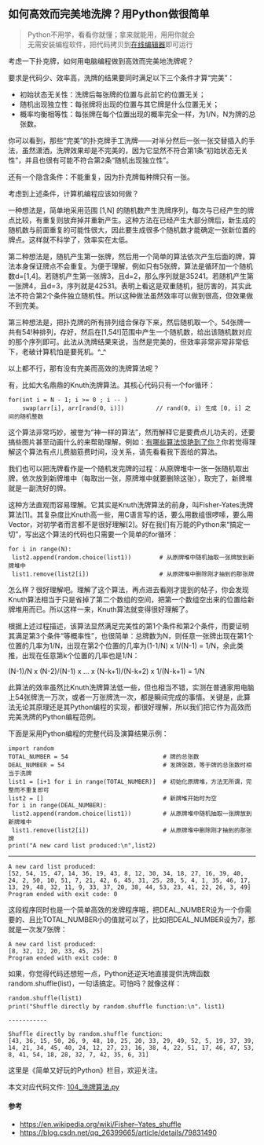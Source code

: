 ## 如何高效而完美地洗牌？用Python做很简单

> Python不用学，看看你就懂；拿来就能用，用用你就会     
> 无需安装编程软件，把代码拷贝到[在线编辑器](https://www.programiz.com/python-programming/online-compiler)即可运行

考虑一下扑克牌，如何用电脑编程做到高效而完美地洗牌呢？

要求是代码少、效率高，洗牌的结果要同时满足以下三个条件才算“完美”：

* 初始状态无关性：洗牌后每张牌的位置与此前它的位置无关；
* 随机出现独立性：每张牌将出现的位置与其它牌是什么位置无关；
* 概率均衡相等性：每张牌在每个位置出现的概率完全一样，为1/N，N为牌的总张数。

你可以看到，那些“完美”的扑克牌手工洗牌——对半分然后一张一张交替插入的手法，虽然潇洒，洗牌效果却是不完美的，因为它显然不符合第1条“初始状态无关性”，并且也很有可能不符合第2条“随机出现独立性”。

还有一个隐含条件：不能重复，因为扑克牌每种牌只有一张。

考虑到上述条件，计算机编程应该如何做？

一种想法是，简单地采用范围 [1,N] 的随机数产生洗牌序列，每次与已经产生的牌点比较，有重复则放弃掉并重新产生。这种方法在已经产生大部分牌后，新生成的随机数与前面重复的可能性很大，因此要生成很多个随机数才能确定一张新位置的牌点。这样就不科学了，效率实在太低。

第二种想法是，随机产生第一张牌，然后用一个简单的算法依次产生后面的牌，算法本身保证牌点不会重复。为便于理解，例如只有5张牌，算法是循环加一个随机数d=[1,4]。若随机产生第一张牌3，且d=2，那么序列就是35241。若随机产生第一张牌4，且d=3，序列就是42531。表明上看这是双重随机，挺厉害的，其实此法不符合第2个条件独立随机性。所以这种做法虽然效率可以做到很高，但效果做不到完美。

第三种想法是，把扑克牌的所有排列组合保存下来，然后随机取一个。54张牌一共有54!种排列，存好，然后在[1,54!]范围中产生一个随机数，给出该随机数对应的那个序列即可。此法从洗牌结果来说，当然是完美的，但效率非常非常非常低下，老破计算机怕是要死机。^_^

以上都不行，那有没有完美而高效的洗牌算法呢？

有，比如大名鼎鼎的Knuth洗牌算法。其核心代码只有一个for循环：


```
for(int i = N - 1; i >= 0 ; i -- )
    swap(arr[i], arr[rand(0, i)])         // rand(0, i) 生成 [0, i] 之间的随机整数
```


这个算法非常巧妙，被誉为“神一样的算法”，然而解释它是要费点儿功夫的，还要搞些图片甚至动画什么的来帮助理解，例如：[有哪些算法惊艳到了你？](https://www.zhihu.com/question/26934313/answer/743798587)你若觉得理解这个算法有点儿费脑筋费时间，没关系，请先看看我下面给的算法。

我们也可以把洗牌看作是一个随机发完牌的过程：从原牌堆中一张一张随机取出牌，依次放到新牌堆中（每取出一张，原牌堆中就要删除这张），取完了，新牌堆就是一副洗好的牌。

这种方法直观而容易理解。它其实是Knuth洗牌算法的前身，叫Fisher-Yates洗牌算法[1]。其复杂度比Knuth高一些，用C语言写的话，要么用数组很啰嗦，要么用Vector，对初学者而言都不是很好理解[2]。好在我们有万能的Python来“搞定一切”，写出这个算法的代码也只需要一个简单的for循环：


```
for i in range(N):
 list2.append(random.choice(list1))        # 从原牌堆中随机抽取一张牌放到新牌堆中
 list1.remove(list2[i])                    # 从原牌堆中删除刚才抽到的那张牌
```


怎么样？很好理解吧。理解了这个算法，再点进去看刚才提到的帖子，你会发现Knuth算法相当于只是省掉了第二个数组的空间，把第一个数组空出来的位置给新牌堆用而已。所以这样一来，Knuth算法就变得很好理解了。

根据上述过程描述，该算法显然满足完美性的第1个条件和第2个条件，而要证明其满足第3个条件“等概率性”，也很简单：总牌数为N，则任意一张牌出现在第1个位置的几率为1/N，出现在第2个位置的几率为(1-1/N) x 1/(N-1) = 1/N，余此类推，出现在任意第k个位置的几率也是1/N：

(N-1)/N x (N-2)/(N-1) x ... x (N-k+1)/(N-k+2) x 1/(N-k+1) = 1/N

此算法的效率虽然比Knuth洗牌算法低一些，但也相当不错，实测在普通家用电脑上54张牌洗一万次，或者一万张牌洗一次，都是瞬间完成的事情。关键是，此算法无论其原理还是其Python编程的实现，都很好理解，所以我们把它作为高效而完美洗牌的Python编程范例。

下面是采用Python编程的完整代码及演算结果示例：


```
import random
TOTAL_NUMBER = 54                           # 牌的总张数
DEAL_NUMBER = 54                            # 发牌张数，等于牌的总张数时相当于洗牌
list1 = [i+1 for i in range(TOTAL_NUMBER)]  # 初始化原牌堆，方法无所谓，完整而不重复即可
list2 = []                                  # 新牌堆开始时为空
for i in range(DEAL_NUMBER):
 list2.append(random.choice(list1))         # 从原牌堆中随机抽取一张牌放到新牌堆中
 list1.remove(list2[i])                     # 从原牌堆中删除刚才抽到的那张牌
print("A new card list produced:\n",list2)
```

-----------

```
A new card list produced:
[52, 54, 15, 47, 14, 36, 19, 43, 8, 12, 30, 34, 18, 27, 16, 39, 40, 24, 2, 50, 10, 51, 7, 21, 42, 6, 45, 31, 25, 28, 5, 4, 1, 35, 46, 17, 13, 29, 48, 32, 11, 9, 33, 37, 20, 38, 44, 53, 23, 41, 22, 26, 3, 49]
Program ended with exit code: 0
```

这段程序同时也是一个简单高效的发牌程序哦，把DEAL_NUMBER设为一个你需要的、且比TOTAL_NUMBER小的值就可以了，比如把DEAL_NUMBER设为7，那就是一次发7张牌：

```
A new card list produced:
[8, 32, 12, 20, 33, 45, 25]
Program ended with exit code: 0
```

如果，你觉得代码还想短一点，Python还逆天地直接提供洗牌函数random.shuffle(list)，一句话搞定。可怕吗？就像这样：

```
random.shuffle(list1)
print("Shuffle directly by random.shuffle function:\n"，list1)

-----------

Shuffle directly by random.shuffle function:
[43, 36, 15, 50, 26, 9, 48, 10, 25, 20, 33, 29, 49, 52, 5, 19, 37, 39, 14, 21, 34, 45, 40, 24, 12, 27, 23, 16, 38, 4, 22, 51, 17, 46, 47, 53, 8, 41, 54, 18, 28, 32, 7, 42, 35, 6, 31]
```

这里是《简单又好玩的Python》栏目，欢迎关注。

本文对应代码文件: [104_洗牌算法.py](../代码文件/104_洗牌算法.py)


#### 参考

* https://en.wikipedia.org/wiki/Fisher–Yates_shuffle
* https://blog.csdn.net/qq_26399665/article/details/79831490
